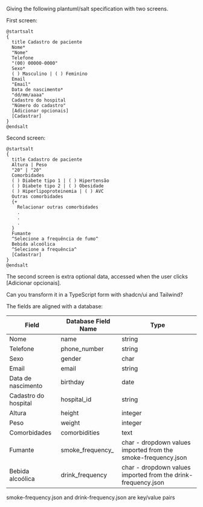 Giving the following plantuml/salt specification with two screens.

First screen:
```
@startsalt
{
  title Cadastro de paciente
  Nome*
  "Nome"
  Telefone
  "(00) 00000-0000"
  Sexo*
  ( ) Masculino | ( ) Feminino
  Email
  "Email"
  Data de nascimento*
  "dd/mm/aaaa"
  Cadastro do hospital
  "Número do cadastro"
  [Adicionar opcionais]
  [Cadastrar]
}
@endsalt
```

Second screen:
```
@startsalt
{
  title Cadastro de paciente
  Altura | Peso
  "20" | "20"
  Comorbidades
  ( ) Diabete tipo 1 | ( ) Hipertensão
  ( ) Diabete tipo 2 | ( ) Obesidade
  ( ) Hiperlipoproteinemia | ( ) AVC
  Outras comorbidades
  {+
    Relacionar outras comorbidades
    .
    .
    .
  }
  Fumante
  ^Selecione a frequência de fumo^
  Bebida alcoólica
  ^Selecione a frequência^
  [Cadastrar]
}
@endsalt
```

The second screen is extra optional data, accessed when the user clicks [Adicionar opcionais].

Can you transform it in a TypeScript form with shadcn/ui and Tailwind?

The fields are aligned with a database:

| Field | Database Field Name | Type |
| --- | --- | --- |
| Nome | name | string |
| Telefone | phone_number | string |
| Sexo | gender | char |
| Email | email | string |
| Data de nascimento | birthday | date |
| Cadastro do hospital | hospital_id | string |
| Altura | height | integer |
| Peso | weight | integer |
| Comorbidades | comorbidities | text |
| Fumante | smoke_frequency_ | char - dropdown values imported from the smoke-frequency.json |
| Bebida alcoólica | drink_frequency | char - dropdown values imported from the drink-frequency.json |

smoke-frequency.json and drink-frequency.json are key/value pairs
